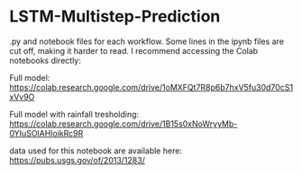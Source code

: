 # LSTM-Multistep-Prediction
.py and notebook files for each workflow. Some lines in the ipynb files are cut off, making it harder to read. I recommend accessing the Colab notebooks directly: 

Full model: https://colab.research.google.com/drive/1oMXFQt7R8p6b7hxV5fu30d70cS1xVv9O

Full model with rainfall tresholding: https://colab.research.google.com/drive/1B15s0xNoWryyMb-0YIuSOlAHIoikRc9R

data used for this notebook are available here: https://pubs.usgs.gov/of/2013/1283/
